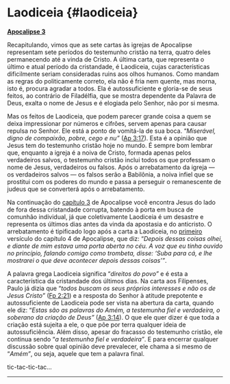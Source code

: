 # Laodiceia {#laodiceia}

[**Apocalipse 3**](http://bibliaonline.com.br/acf/ap/3)

Recapitulando, vimos que as sete cartas às igrejas de Apocalipse representam sete períodos do testemunho cristão na terra, quatro deles permanecendo até a vinda de Cristo. A última carta, que representa o último e atual período da cristandade, é Laodiceia, cujas características dificilmente seriam consideradas ruins aos olhos humanos. Como mandam as regras do politicamente correto, ela não é fria nem quente, mas morna, isto é, procura agradar a todos. Ela é autossuficiente e gloria-se de seus feitos, ao contrário de Filadélfia, que se mostra dependente da Palavra de Deus, exalta o nome de Jesus e é elogiada pelo Senhor, não por si mesma.

Mas os feitos de Laodiceia, que podem parecer grande coisa a quem se deixa impressionar por números e cifrões, servem apenas para causar repulsa no Senhor. Ele está a ponto de vomitá-la de sua boca. “_Miserável, digno de compaixão, pobre, cego e nu”_ ([Ap 3:17](http://bibliaonline.com.br/acf/ap/3/17)). Esta é a opinião que Jesus tem do testemunho cristão hoje no mundo. É sempre bom lembrar que, enquanto a igreja é a noiva de Cristo, formada apenas pelos verdadeiros salvos, o testemunho cristão inclui todos os que professam o nome de Jesus, verdadeiros ou falsos. Após o arrebatamento da igreja — os verdadeiros salvos — os falsos serão a Babilônia, a noiva infiel que se prostitui com os poderes do mundo e passa a perseguir o remanescente de judeus que se converterá após o arrebatamento.

Na continuação do [capítulo 3](http://bibliaonline.com.br/acf/ap/3) de Apocalipse você encontra Jesus do lado de fora dessa cristandade corrupta, batendo à porta em busca de comunhão individual, já que coletivamente Laodiceia é um desastre e representa os últimos dias antes da vinda da apostasia e do anticristo. O arrebatamento é tipificado logo após a carta a Laodiceia, no [primeiro](http://bibliaonline.com.br/acf/ap/4/1) versículo do capítulo 4 de Apocalipse, que diz: “_Depois dessas coisas olhei, e diante de mim estava uma porta aberta no céu. A voz que eu tinha ouvido no princípio, falando comigo como trombeta, disse: ‘Suba para cá, e lhe mostrarei o que deve acontecer depois dessas coisas’”_.

A palavra grega Laodiceia significa “_direitos do povo”_ e é esta a característica da cristandade dos últimos dias. Na carta aos Filipenses, Paulo já dizia que “_todos buscam os seus próprios interesses e não os de Jesus Cristo”_ ([Fp 2:21](http://bibliaonline.com.br/acf/fp/2/21)) e a resposta do Senhor à atitude prepotente e autossuficiente de Laodiceia pode ser vista na abertura da carta, quando ele diz: “_Estas são as palavras do Amém, a testemunha fiel e verdadeira, o soberano da criação de Deus”_ ([Ap 3:14](http://bibliaonline.com.br/acf/ap/3/14)). O que ele quer dizer é que toda a criação está sujeita a ele, o que põe por terra qualquer ideia de autossuficiência. Além disso, apesar do fracasso do testemunho cristão, ele continua sendo “_a testemunha fiel e verdadeira”_. E para encerrar qualquer discussão sobre qual opinião deve prevalecer, ele chama a si mesmo de “_Amém”_, ou seja, aquele que tem a palavra final.

tic-tac-tic-tac...

*****